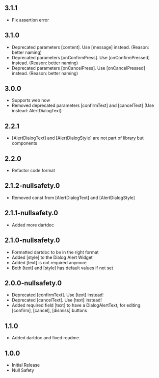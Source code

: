 ## 3.1.1
* Fix assertion error

## 3.1.0
* Deprecated parameters [content]. Use [message] instead. (Reason: better naming)
* Deprecated parameters [onConfirmPress]. Use [onConfirmPressed] instead. (Reason: better naming)
* Deprecated parameters [onCancelPress]. Use [onCancelPressed] instead. (Reason: better naming)

## 3.0.0
* Supports web now
* Removed deprecated parameters [confirmText] and [cancelText] (Use instead: AlertDialogText)

## 2.2.1
* [AlertDialogText] and [AlertDialogStyle] are not part of library but components

## 2.2.0
* Refactor code format

## 2.1.2-nullsafety.0
* Removed const from [AlertDialogText] and [AlertDialogStyle]

## 2.1.1-nullsafety.0
* Added more dartdoc

## 2.1.0-nullsafety.0
* Formatted dartdoc to be in the right format
* Added [style] to the Dialog Alert Widget
* Added [text] is not required anymore
* Both [text] and [style] has default values if not set

## 2.0.0-nullsafety.0
* Deprecated [confirmText]. Use [text] instead!
* Deprecated [cancelText]. Use [text] instead!
* Added required field [text] to have a DialogAlertText, for editing [confirm], [cancel], [dismiss] buttons

## 1.1.0
* Added dartdoc and fixed readme.

## 1.0.0
* Initial Release
* Null Safety